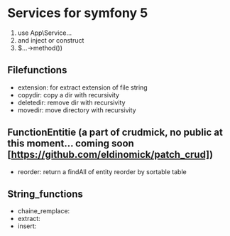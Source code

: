 # Services for symfony 5

1. use App\Service\...
2. and inject or construct
3. $...->method())

## Filefunctions

- extension: for extract extension of file string
- copydir: copy a dir with recursivity
- deletedir: remove dir with recursivity
- movedir: move directory with recursivity

## FunctionEntitie (a part of crudmick, no public at this moment... coming soon [https://github.com/eldinomick/patch_crud])

- reorder: return a findAll of entity reorder by sortable table

## String_functions

- chaine_remplace:
- extract:
- insert:
